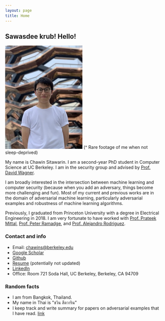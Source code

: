```yaml
---
layout: page
title: Home
---
```


## Sawasdee krub! Hello!

![profile_pic](/assets/profile_image2.jpg)
(^ Rare footage of me when not sleep-deprived)

My name is Chawin Sitawarin. I am a second-year PhD student in Computer Science
at UC Berkeley. I am in the security group and advised by [Prof. David Wagner](https://people.eecs.berkeley.edu/~daw/).

I am broadly interested in the intersection between machine learning and computer security (because when you add an adversary, things become more challenging and fun). Most of my current and previous works are in the domain of adversarial machine learning, particularly adversarial examples and robustness of machine learning algorithms.

Previously, I graduated from Princeton University with a degree in Electrical Engineering in 2018. I am very fortunate to have worked with [Prof. Prateek Mittal](https://www.princeton.edu/~pmittal/), [Prof. Peter Ramadge](http://faculty.ee.princeton.edu/ramadge/doku.html), and [Prof. Alejandro Rodriguez](http://faculty.ee.princeton.edu/arodriguez/).

### Contact and info
- Email: chawins@berkeley.edu
- [Google Scholar](https://scholar.google.com/citations?hl=en&authuser=1&user=AxUAEQ4AAAAJ)
- [Github](https://github.com/chawins)
- [Resume](https://drive.google.com/file/d/1PXhq-FdNcyfeMiNp5zwlS3gf87GfNTHi/view) (potentially not updated)
- [LinkedIn](https://www.linkedin.com/in/chawins/)
- Office: Room 721 Soda Hall, UC Berkeley, Berkeley, CA 94709

### Random facts
- I am from Bangkok, Thailand.
- My name in Thai is "ชวิน สีตวาริน"
- I keep track and write summary for papers on adversarial examples that I have read. [link](https://github.com/chawins/Adversarial-Examples-Reading-List)
